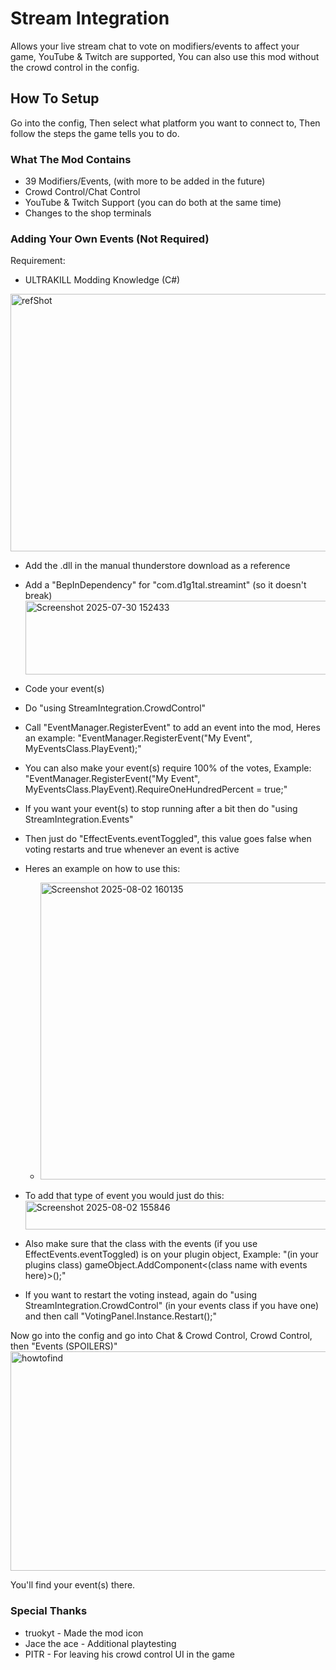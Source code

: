 # Stream Integration
Allows your live stream chat to vote on modifiers/events to affect your game, YouTube &amp; Twitch are supported, You can also use this mod without the crowd control in the config.

## How To Setup
Go into the config, Then select what platform you want to connect to, Then follow the steps the game tells you to do.

### What The Mod Contains
- 39 Modifiers/Events, (with more to be added in the future)
- Crowd Control/Chat Control
- YouTube &amp; Twitch Support (you can do both at the same time)
- Changes to the shop terminals

### Adding Your Own Events (Not Required)
Requirement:
- ULTRAKILL Modding Knowledge (C#)

<img width="647" height="412" alt="refShot" src="https://github.com/user-attachments/assets/c97f8992-d252-415f-907c-112121d3bf58" />


- Add the .dll in the manual thunderstore download as a reference
- Add a "BepInDependency" for "com.d1g1tal.streamint" (so it doesn't break) <img width="776" height="118" alt="Screenshot 2025-07-30 152433" src="https://github.com/user-attachments/assets/91afa071-86c3-47f9-92a5-f319ae4e7907" />

- Code your event(s)
- Do "using StreamIntegration.CrowdControl"
- Call "EventManager.RegisterEvent" to add an event into the mod, Heres an example: "EventManager.RegisterEvent("My Event", MyEventsClass.PlayEvent);"
- You can also make your event(s) require 100% of the votes, Example: "EventManager.RegisterEvent("My Event", MyEventsClass.PlayEvent).RequireOneHundredPercent = true;"
- If you want your event(s) to stop running after a bit then do "using StreamIntegration.Events"
- Then just do "EffectEvents.eventToggled", this value goes false when voting restarts and true whenever an event is active
- Heres an example on how to use this:
  - <img width="691" height="475" alt="Screenshot 2025-08-02 160135" src="https://github.com/user-attachments/assets/690f9339-0c94-4c6b-8f79-48c98854b466" />

- To add that type of event you would just do this: <img width="955" height="46" alt="Screenshot 2025-08-02 155846" src="https://github.com/user-attachments/assets/6190d110-a3a5-4a5a-aeb7-3e3d5dbb129f" />
- Also make sure that the class with the events (if you use EffectEvents.eventToggled) is on your plugin object, Example: "(in your plugins class) gameObject.AddComponent<(class name with events here)>();"

- If you want to restart the voting instead, again do "using StreamIntegration.CrowdControl" (in your events class if you have one) and then call "VotingPanel.Instance.Restart();"


Now go into the config and go into Chat & Crowd Control, Crowd Control, then "Events (SPOILERS)"
<img width="929" height="351" alt="howtofind" src="https://github.com/user-attachments/assets/ce6d35ee-75ea-4e7e-a987-79091972880d" />

You'll find your event(s) there.

### Special Thanks
- truokyt - Made the mod icon
- Jace the ace - Additional playtesting
- PITR - For leaving his crowd control UI in the game

